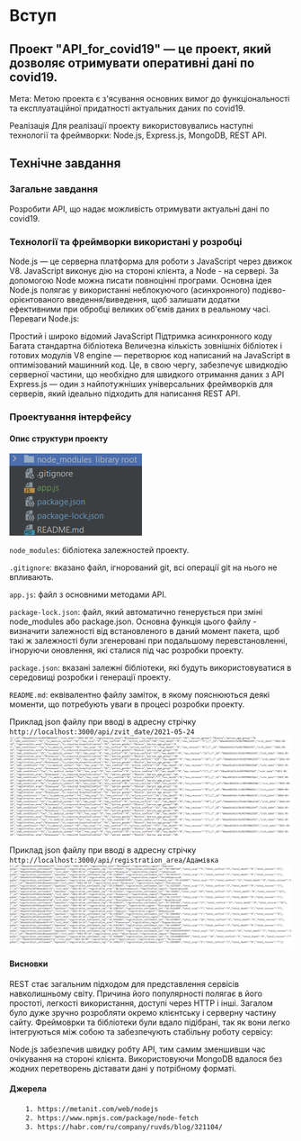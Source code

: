 # Вступ
## Проект "API_for_covid19" — це проект, який дозволяє отримувати оперативні дані по covid19.

Мета: Метою проекта є з'ясування основних вимог до функціональності та експлуатаційної придатності актуальних даних по covid19.

Реалізація Для реалізації проекту використовувались наступні технології та фреймворки: Node.js, Express.js, MongoDB, REST API.

## Технічне завдання

### Загальне завдання 
Розробити API, що надає можливість отримувати актуальні дані по covid19.


### Технології та фреймворки використані у розробці

Node.js — це серверна платформа для роботи з JavaScript через движок V8. JavaScript виконує дію на стороні клієнта, а Node - на сервері. За допомогою Node можна писати повноцінні програми. Основна ідея Node.js полягає у використанні неблокуючого (асинхронного) подієво-орієнтованого введення/виведення, щоб залишати додатки ефективними при обробці великих об'ємів даних в реальному часі. Переваги Node.js:

Простий і широко відомий JavaScript
Підтримка асинхронного коду
Багата стандартна бібліотека
Величезна кількість зовнішніх бібліотек і готових модулів
V8 engine — перетворює код написаний на JavaScript в оптимізований машинний код. Це, в свою чергу, забезпечує швидкодію серверної частини, що необхідно для швидкого отримання даних з API
Express.js — один з найпотужніших універсальних фреймворків для серверів, який ідеально підходить для написання REST API.

### Проектування інтерфейсу

#### Опис структури проекту

![](https://github.com/rrilik/api_for_covid19/blob/main/doc/images/structure.png)

`node_modules`: бібліотека залежностей проекту.

`.gitignore`: вказано файл, ігнорований git, всі операції git на нього не впливають.

`app.js`: файл з основними методами API. 

`package-lock.json`: файл, який автоматично генерується при зміні node_modules або package.json. Основна функція цього файлу - визначити залежності від встановленого в даний момент пакета, щоб такі ж залежності були згенеровані при подальшому перевстановленні, ігноруючи оновлення, які сталися під час розробки проекту.

`package.json`: вказані залежні бібліотеки, які будуть використовуватися в середовищі розробки і генерації проекту.

`README.md`: еквівалентно файлу заміток, в якому пояснюються деякі моменти, що потребують уваги в процесі розробки проекту.

Приклад json файлу при вводі в адресну стрічку `http://localhost:3000/api/zvit_date/2021-05-24`
![](https://github.com/rrilik/api_for_covid19/blob/main/doc/images/example1.png)

Приклад json файлу при вводі в адресну стрічку `http://localhost:3000/api/registration_area/Адамівка`
![](https://github.com/rrilik/api_for_covid19/blob/main/doc/images/example2.png)

#### Висновки
REST стає загальним підходом для представлення сервісів навколишньому світу. Причина його популярності полягає в його простоті, легкості використання, доступі через HTTP і інші. Загалом було дуже зручно розробляти окремо клієнтську і серверну частину сайту. Фреймоврки та бібліотеки були вдало підібрані, так як вони легко інтегруються між собою та забезпечують стабільну роботу сервісу:

Node.js забезпечив швидку робту API, тим самим зменшивши час очікування на стороні клієнта.
Використовуючи MongoDB вдалося без жодних перетворень діставати дані у потрібному форматі.

#### Джерела
		1. https://metanit.com/web/nodejs
		2. https://www.npmjs.com/package/node-fetch
		3. https://habr.com/ru/company/ruvds/blog/321104/
